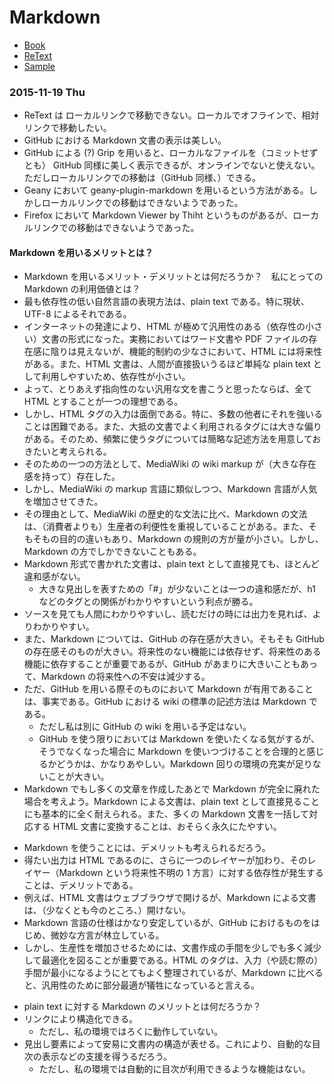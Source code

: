 # Markdown

- [Book](book/index.md)
- [ReText](retext.md)
- [Sample](sample.md)

### 2015-11-19 Thu

- ReText は ローカルリンクで移動できない。ローカルでオフラインで、相対リンクで移動したい。
- GitHub における Markdown 文書の表示は美しい。
- GitHub による (?) Grip を用いると、ローカルなファイルを（コミットせずとも） GitHub 同様に美しく表示できるが、オンラインでないと使えない。ただしローカルリンクでの移動は（GitHub 同様、）できる。
- Geany において geany-plugin-markdown を用いるという方法がある。しかしローカルリンクでの移動はできないようであった。
- Firefox において Markdown Viewer by Thiht というものがあるが、ローカルリンクでの移動はできないようであった。  

#### Markdown を用いるメリットとは？

- Markdown を用いるメリット・デメリットとは何だろうか？　私にとっての Markdown の利用価値とは？
- 最も依存性の低い自然言語の表現方法は、plain text である。特に現状、UTF-8 によるそれである。
- インターネットの発達により、HTML が極めて汎用性のある（依存性の小さい）文書の形式になった。実務においてはワード文書や PDF ファイルの存在感に陰りは見えないが、機能的制約の少なさにおいて、HTML には将来性がある。また、HTML 文書は、人間が直接扱いうるほど単純な plain text として利用しやすいため、依存性が小さい。
- よって、とりあえず指向性のない汎用な文を書こうと思ったならば、全て HTML とすることが一つの理想である。
- しかし、HTML タグの入力は面倒である。特に、多数の他者にそれを強いることは困難である。また、大抵の文書でよく利用されるタグには大きな偏りがある。そのため、頻繁に使うタグについては簡略な記述方法を用意しておきたいと考えられる。
- そのための一つの方法として、MediaWiki の wiki markup が（大きな存在感を持って）存在した。
- しかし、MediaWiki の markup 言語に類似しつつ、Markdown 言語が人気を増加させてきた。
- その理由として、MediaWiki の歴史的な文法に比べ、Markdown の文法は、（消費者よりも）生産者の利便性を重視していることがある。また、そもそもの目的の違いもあり、Markdown の規則の方が量が小さい。しかし、Markdown の方でしかできないこともある。
- Markdown 形式で書かれた文書は、plain text として直接見ても、ほとんど違和感がない。
    - 大きな見出しを表すための「#」が少ないことは一つの違和感だが、h1 などのタグとの関係がわかりやすいという利点が勝る。
- ソースを見ても人間にわかりやすいし、読むだけの時には出力を見れば、よりわかりやすい。
- また、Markdown については、GitHub の存在感が大きい。そもそも GitHub の存在感そのものが大きい。将来性のない機能には依存せず、将来性のある機能に依存することが重要であるが、GitHub があまりに大きいこともあって、Markdown の将来性への不安は減少する。
- ただ、GitHub を用いる際そのものにおいて Markdown が有用であることは、事実である。GitHub における wiki の標準の記述方法は Markdown である。
    - ただし私は別に GitHub の wiki を用いる予定はない。
    - GitHub を使う限りにおいては Markdown を使いたくなる気がするが、そうでなくなった場合に Markdown を使いつづけることを合理的と感じるかどうかは、かなりあやしい。Markdown 回りの環境の充実が足りないことが大きい。
- Markdown でもし多くの文章を作成したあとで Markdown が完全に廃れた場合を考えよう。Markdown による文書は、plain text として直接見ることにも基本的に全く耐えられる。また、多くの Markdown 文書を一括して対応する HTML 文書に変換することは、おそらく永久にたやすい。

<!-- -->

- Markdown を使うことには、デメリットも考えられるだろう。
- 得たい出力は HTML であるのに、さらに一つのレイヤーが加わり、そのレイヤー（Markdown という将来性不明の 1 方言）に対する依存性が発生することは、デメリットである。
- 例えば、HTML 文書はウェブブラウザで開けるが、Markdown による文書は、（少なくとも今のところ、）開けない。
- Markdown 言語の仕様はかなり安定しているが、GitHub におけるものをはじめ、微妙な方言が林立している。
- しかし、生産性を増加させるためには、文書作成の手間を少しでも多く減少して最適化を図ることが重要である。HTML のタグは、入力（や読む際の）手間が最小になるようにとてもよく整理されているが、Markdown に比べると、汎用性のために部分最適が犠牲になっていると言える。

<!-- -->

- plain text に対する Markdown のメリットとは何だろうか？
- リンクにより構造化できる。
    - ただし、私の環境ではろくに動作していない。
- 見出し要素によって安易に文書内の構造が表せる。これにより、自動的な目次の表示などの支援を得うるだろう。
    - ただし、私の環境では自動的に目次が利用できるような機能はない。
